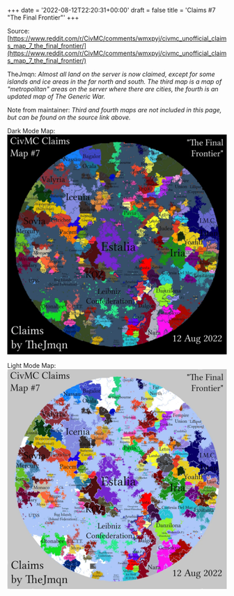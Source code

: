 +++
date = '2022-08-12T22:20:31+00:00'
draft = false
title = 'Claims #7 "The Final Frontier"'
+++

Source: [https://www.reddit.com/r/CivMC/comments/wmxpyj/civmc_unofficial_claims_map_7_the_final_frontier/](https://www.reddit.com/r/CivMC/comments/wmxpyj/civmc_unofficial_claims_map_7_the_final_frontier/)

TheJmqn: *Almost all land on the server is now claimed, except for some islands and ice areas in the far north and south. The third map is a map of "metropolitan" areas on the server where there are cities, the fourth is an updated map of The Generic War.*

Note from maintainer: *Third and fourth maps are not included in this page, but can be found on the source link above.*

Dark Mode Map:
[![Claims #7](https://raw.githubusercontent.com/CivMC-Map-Archive/civmc-map-archive.github.io/refs/heads/main/static/images/CivMC-Claims-7.webp)](https://raw.githubusercontent.com/CivMC-Map-Archive/civmc-map-archive.github.io/refs/heads/main/static/images/CivMC-Claims-7.webp)

Light Mode Map:
[![Claims #7 Light](https://raw.githubusercontent.com/CivMC-Map-Archive/civmc-map-archive.github.io/refs/heads/main/static/images/CivMC-Claims-7-Light.webp)](https://raw.githubusercontent.com/CivMC-Map-Archive/civmc-map-archive.github.io/refs/heads/main/static/images/CivMC-Claims-7-Light.webp)
